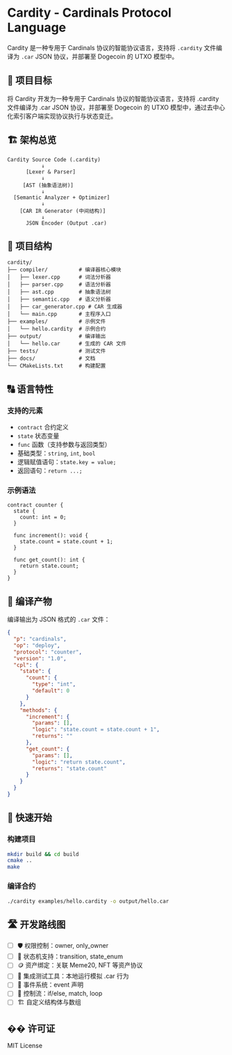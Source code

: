 # Cardity - Cardinals Protocol Language

Cardity 是一种专用于 Cardinals 协议的智能协议语言，支持将 `.cardity` 文件编译为 `.car` JSON 协议，并部署至 Dogecoin 的 UTXO 模型中。

## 🎯 项目目标

将 Cardity 开发为一种专用于 Cardinals 协议的智能协议语言，支持将 .cardity 文件编译为 .car JSON 协议，并部署至 Dogecoin 的 UTXO 模型中，通过去中心化索引客户端实现协议执行与状态变迁。

## 🏗️ 架构总览

```
Cardity Source Code (.cardity)
           ↓
      [Lexer & Parser]
           ↓
     [AST (抽象语法树)]
           ↓
  [Semantic Analyzer + Optimizer]
           ↓
    [CAR IR Generator (中间结构)]
           ↓
      JSON Encoder (Output .car)
```

## 📁 项目结构

```
cardity/
├── compiler/          # 编译器核心模块
│   ├── lexer.cpp      # 词法分析器
│   ├── parser.cpp     # 语法分析器
│   ├── ast.cpp        # 抽象语法树
│   ├── semantic.cpp   # 语义分析器
│   ├── car_generator.cpp # CAR 生成器
│   └── main.cpp       # 主程序入口
├── examples/          # 示例文件
│   └── hello.cardity  # 示例合约
├── output/            # 编译输出
│   └── hello.car      # 生成的 CAR 文件
├── tests/             # 测试文件
├── docs/              # 文档
└── CMakeLists.txt     # 构建配置
```

## 🔠 语言特性

### 支持的元素
- `contract` 合约定义
- `state` 状态变量
- `func` 函数（支持参数与返回类型）
- 基础类型：`string`, `int`, `bool`
- 逻辑赋值语句：`state.key = value;`
- 返回语句：`return ...;`

### 示例语法

```cardity
contract counter {
  state {
    count: int = 0;
  }

  func increment(): void {
    state.count = state.count + 1;
  }

  func get_count(): int {
    return state.count;
  }
}
```

## 🧠 编译产物

编译输出为 JSON 格式的 `.car` 文件：

```json
{
  "p": "cardinals",
  "op": "deploy",
  "protocol": "counter",
  "version": "1.0",
  "cpl": {
    "state": {
      "count": {
        "type": "int",
        "default": 0
      }
    },
    "methods": {
      "increment": {
        "params": [],
        "logic": "state.count = state.count + 1",
        "returns": ""
      },
      "get_count": {
        "params": [],
        "logic": "return state.count",
        "returns": "state.count"
      }
    }
  }
}
```

## 🚀 快速开始

### 构建项目
```bash
mkdir build && cd build
cmake ..
make
```

### 编译合约
```bash
./cardity examples/hello.cardity -o output/hello.car
```

## 🛣️ 开发路线图

- [ ] 🛡️ 权限控制：owner, only_owner
- [ ] 🔁 状态机支持：transition, state_enum
- [ ] 🪙 资产绑定：关联 Meme20, NFT 等资产协议
- [ ] 🧪 集成测试工具：本地运行模拟 .car 行为
- [ ] 📝 事件系统：event 声明
- [ ] 🔀 控制流：if/else, match, loop
- [ ] 🏗️ 自定义结构体与数组

## �� 许可证

MIT License 